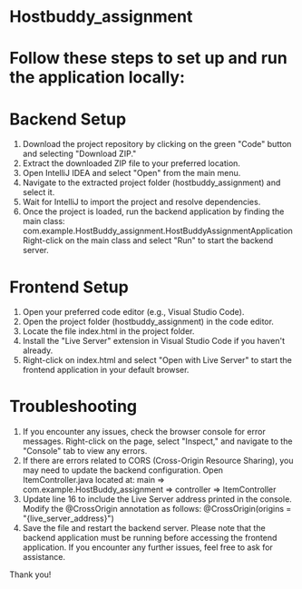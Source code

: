 # Hostbuddy_assignment

# Follow these steps to set up and run the application locally:

# Backend Setup
1. Download the project repository by clicking on the green "Code" button and selecting "Download ZIP."
2. Extract the downloaded ZIP file to your preferred location.
3. Open IntelliJ IDEA and select "Open" from the main menu.
4. Navigate to the extracted project folder (hostbuddy_assignment) and select it.
5. Wait for IntelliJ to import the project and resolve dependencies.
6. Once the project is loaded, run the backend application by finding the main class:
   com.example.HostBuddy_assignment.HostBuddyAssignmentApplication
   Right-click on the main class and select "Run" to start the backend server.

# Frontend Setup
1. Open your preferred code editor (e.g., Visual Studio Code).
2. Open the project folder (hostbuddy_assignment) in the code editor.
3. Locate the file index.html in the project folder.
4. Install the "Live Server" extension in Visual Studio Code if you haven't already.
5. Right-click on index.html and select "Open with Live Server" to start the frontend application in your default browser.

# Troubleshooting
1. If you encounter any issues, check the browser console for error messages. Right-click on the page, select "Inspect," 
   and navigate to the "Console" tab to view any errors.
2. If there are errors related to CORS (Cross-Origin Resource Sharing), you may need to update the backend configuration. Open ItemController.java located at:
   main => com.example.HostBuddy_assignment => controller => ItemController
3. Update line 16 to include the Live Server address printed in the console. Modify the @CrossOrigin annotation as follows:
   @CrossOrigin(origins = "{live_server_address}")
4. Save the file and restart the backend server.
Please note that the backend application must be running before accessing the frontend application. If you encounter any further issues, feel free to ask for assistance.

Thank you!
